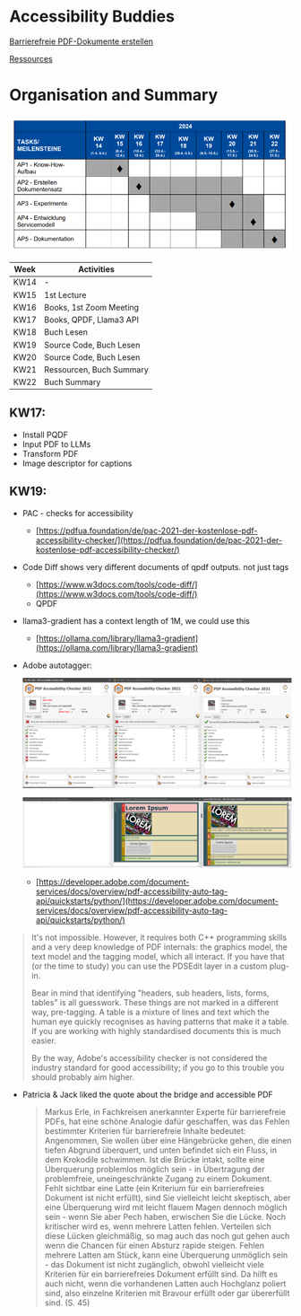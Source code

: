 # Accessibility Buddies

[Barrierefreie PDF-Dokumente erstellen](Barrierefreie%20PDF-Dokumente%20erstellen%20a0e9b1ec8af8404c9858b5dfb10bdef6.md)

[Ressources](Ressources%202c03001e500a4f6bbb8dc7899945c1cc.md)

# Organisation and Summary

![Calendar](Calendar.png)

| Week | Activities               |
|------|--------------------------|
| KW14 | -                        |
| KW15 | 1st Lecture              |
| KW16 | Books, 1st Zoom Meeting  |
| KW17 | Books, QPDF, Llama3 API  |
| KW18 | Buch Lesen               |
| KW19 | Source Code, Buch Lesen  |
| KW20 | Source Code, Buch Lesen  |
| KW21 | Ressourcen, Buch Summary |
| KW22 | Buch Summary             |

## KW17:

- Install PQDF
- Input PDF to LLMs
- Transform PDF
- Image descriptor for captions

## KW19:

- PAC - checks for accessibility
    - [https://pdfua.foundation/de/pac-2021-der-kostenlose-pdf-accessibility-checker/](https://pdfua.foundation/de/pac-2021-der-kostenlose-pdf-accessibility-checker/)
- Code Diff shows very different documents of qpdf outputs. not just tags
    - [https://www.w3docs.com/tools/code-diff/](https://www.w3docs.com/tools/code-diff/)
    - QPDF
- llama3-gradient has a context length of 1M, we could use this
    - [https://ollama.com/library/llama3-gradient](https://ollama.com/library/llama3-gradient)
- Adobe autotagger:
    
    ![PAC_Interface](PAC_Interface.png)
    
    ![PAC_Preview](PAC_Preview.png)
    
    - [https://developer.adobe.com/document-services/docs/overview/pdf-accessibility-auto-tag-api/quickstarts/python/](https://developer.adobe.com/document-services/docs/overview/pdf-accessibility-auto-tag-api/quickstarts/python/)

> It's not impossible. However, it requires both C++ programming skills and a very deep knowledge of PDF internals: the graphics model, the text model and the tagging model, which all interact. If you have that (or the time to study) you can use the PDSEdit layer in a custom plug-in.
> 
> 
> Bear in mind that identifying "headers, sub headers, lists, forms, tables" is all guesswork. These things are not marked in a different way, pre-tagging. A table is a mixture of lines and text which the human eye quickly recognises as having patterns that make it a table. If you are working with highly standardised documents this is much easier.
> 
> By the way, Adobe's accessibility checker is not considered the industry standard for good accessibility; if you go to this trouble you should probably aim higher.
> 

- Patricia & Jack liked the quote about the bridge and accessible PDF
    
    > Markus Erle, in Fachkreisen anerkannter Experte für barrierefreie PDFs, hat eine schöne Analogie dafür geschaffen, was das Fehlen bestimmter Kriterien für barrierefreie Inhalte bedeutet: Angenommen, Sie wollen über eine Hängebrücke gehen, die einen tiefen Abgrund überquert, und unten befindet sich ein Fluss, in dem Krokodile schwimmen. Ist die Brücke intakt, sollte eine Überquerung problemlos möglich sein - in Übertragung der problemfreie, uneingeschränkte Zugang zu einem Dokument. Fehlt sichtbar eine Latte (ein Kriterium für ein barrierefreies Dokument ist nicht erfüllt), sind Sie vielleicht leicht skeptisch, aber eine Überquerung wird mit leicht flauem Magen dennoch möglich sein - wenn Sie aber Pech haben, erwischen Sie die Lücke. Noch kritischer wird es, wenn mehrere Latten fehlen. Verteilen sich diese Lücken gleichmäßig, so mag auch das noch gut gehen auch wenn die Chancen für einen Absturz rapide steigen. Fehlen mehrere Latten am Stück, kann eine Überquerung unmöglich sein - das Dokument ist nicht zugänglich, obwohl vielleicht viele Kriterien für ein barrierefreies Dokument erfüllt sind. Da hilft es auch nicht, wenn die vorhandenen Latten auch Hochglanz poliert sind, also einzelne Kriterien mit Bravour erfüllt oder gar übererfüllt sind. (S. 45)
    >